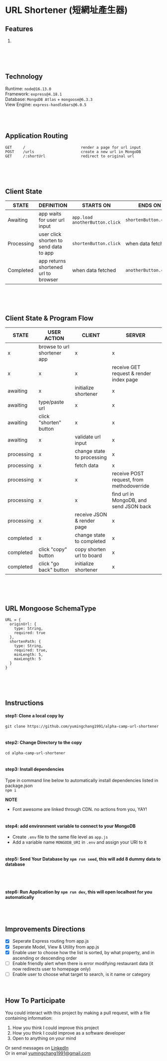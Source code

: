 # URL Shortener (短網址產生器)
## Features
1. 
<br><br><br>

## Technology
Runtime: `node@16.13.0` <br>
Framework: `express@4.18.1` <br>
Database: `MongoDB Atlas` + `mongoose@6.3.3` <br>
View Engine: `express-handlebars@6.0.5` <br>
<br><br><br>

## Application Routing
```
GET     /                         render a page for url input
POST    /urls                     create a new url in MongoDB
GET     /:shortUrl                redirect to original url
```
<br><br><br>

## Client State
| STATE       | DEFINITION                             | STARTS ON                             | ENDS ON                |
| ----------- | -------------------------------------- | ------------------------------------- | ---------------------- |
| Awaiting    | app waits for user url input           | `app.load` <br> `anotherButton.click` | `shortenButton.click`  |
| Processing  | user click shorten to send data to app | `shortenButton.click`                 | when data fetched      |
| Completed   | app returns shortened url to browser   | when data fetched                     | `anotherButton.click`  |

<br><br><br>

## Client State & Program Flow
| STATE       | USER ACTION                   | CLIENT                     | SERVER                                    |
| ----------- | ----------------------------- | -------------------------- | ----------------------------------------- |
| x           | browse to url shortener app   | x                          | x                                         |
| x           | x                             | x                          | receive GET request & render index page   |
| awaiting    | x                             | initialize shortener       | x                                         |
| awaiting    | type/paste url                | x                          | x                                         |
| awaiting    | click "shorten" button        | x                          | x                                         |
| awaiting    | x                             | validate url input         | x                                         |
| processing  | x                             | change state to processing | x                                         |
| processing  | x                             | fetch data                 | x                                         |
| processing  | x                             | x                          | receive POST request, from methodoverride |
| processing  | x                             | x                          | find url in MongoDB, and send JSON back   |
| processing  | x                             | receive JSON & render page | x                                         |
| completed   | x                             | change state to completed  | x                                         |
| completed   | click "copy" button           | copy shorten url to board  | x                                         |
| completed   | click "go back" button        | initialize shortener       | x                                         |

<br><br><br>

## URL Mongoose SchemaType
```
URL = {
  originUrl: {
    type: String,
    required: true
  },
  shortenPath: {
    type: String,
    required: true,
    minLength: 5,
    maxLength: 5
  }
}
```
<br><br><br>

## Instructions
#### step1: Clone a local copy by
`git clone https://github.com/yumingchang1991/alpha-camp-url-shortener`
<br><br>

#### step2: Change Directory to the copy
`cd alpha-camp-url-shortener`
<br><br>

#### step3: Install dependencies
Type in command line below to automatically install dependencies listed in package.json <br>
`npm i` <br>

**NOTE**
- Font awesome are linked through CDN. no actions from you, YAY!
<br><br>

#### step4: add environment variable to connect to your MongoDB
- Create `.env` file to the same file level as `app.js`
- Add a variable name `MONGODB_URI` in `.env` and assign your URI to it
<br><br>

#### step5: **Seed Your Database** by `npm run seed`, this will add 8 dummy data to database
<br><br>

#### step6: **Run Application** by `npm run dev`, this will open localhost for you automatically
<br><br>

## Improvements Directions
- [x] Seperate Express routing from app.js
- [x] Seperate Model, View & Utility from app.js
- [x] Enable user to choose how the list is sorted, by what property, and in ascending or descending order
- [ ] Enable friendly alert when there is error modifying restaurant data (it now redirects user to homepage only)
- [ ] Enable user to choose what target to search, is it name or category
<br><br><br>

## How To Participate
You could interact with this project by making a pull request, with a file containing information:
1. How you think I could improve this project
2. How you think I could improve as a software developer
3. Open to anything on your mind

Or send messages on [LinkedIn](https://www.linkedin.com/in/yumingchang1991/) <br>
Or in email [yumingchang1991@gmail.com](mailto:yumingchang1991@gmail.com)
<br><br><br>
